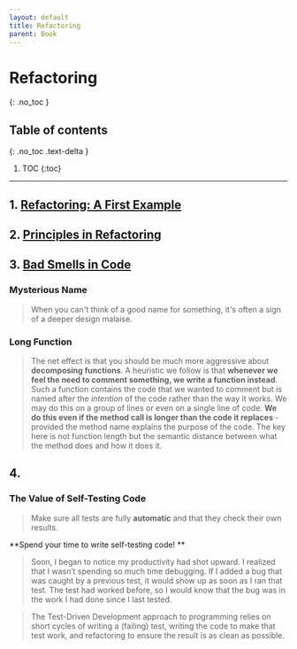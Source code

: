 ```yaml
---
layout: default
title: Refactoring
parent: Book
---
```


# Refactoring
{: .no_toc }

## Table of contents
{: .no_toc .text-delta }

1. TOC
{:toc}

---

## 1.  [Refactoring: A First Example](https://memberservices.informit.com/my_account/webedition/9780135425664/html/opening.html)
## 2. [Principles in Refactoring](https://memberservices.informit.com/my_account/webedition/9780135425664/html/principles.html)
## 3. [Bad Smells in Code](https://memberservices.informit.com/my_account/webedition/9780135425664/html/smells.html)
### Mysterious Name
> When you can't think of a good name for something, it's often a sign of a deeper design malaise.
### Long Function
>The net effect is that you should be much more aggressive about **decomposing functions**. A heuristic we follow is that **whenever we feel the need to comment something, we write a function instead**. Such a function contains the code that we wanted to comment but is named after the _intention_ of the code rather than the way it works. We may do this on a group of lines or even on a single line of code. **We do this even if the method call is longer than the code it replaces** - provided the method name explains the purpose of the code. The key here is not function length but the semantic distance between what the method does and how it does it.
## 4. 
### The Value of Self-Testing Code
> Make sure all tests are fully **automatic** and that they check their own results.

**Spend your time to write self-testing code! **

>Soon, I began to notice my productivity had shot upward. I realized that I wasn’t spending so much time debugging. If I added a bug that was caught by a previous test, it would show up as soon as I ran that test. The test had worked before, so I would know that the bug was in the work I had done since I last tested.

>The Test-Driven Development approach to programming relies on short cycles of writing a (failing) test, writing the code to make that test work, and refactoring to ensure the result is as clean as possible.